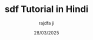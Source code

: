 ---
title: sdf Tutorial in Hindi
slug: react-js-hindi
date: 28/03/2025
description: A comprehensive tutorial to learn JavaScript
author: rajdfa ji
content: This tutorial is designed for JavaScript learners who want to learn from scratch

coverImage: https://w0.peakpx.com/wallpaper/902/931/HD-wallpaper-why-project-managers-need-business-analysts-for-project-success-business-analysis.jpg

---